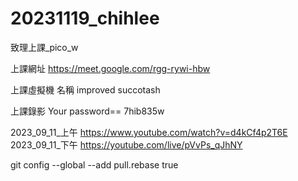 # 20231119_chihlee
致理上課_pico_w

上課網址
https://meet.google.com/rgg-rywi-hbw

上課虛擬機 名稱
improved succotash


上課錄影  Your password== 7hib835w

2023_09_11_上午 https://www.youtube.com/watch?v=d4kCf4p2T6E
2023_09_11_下午 https://youtube.com/live/pVvPs_qJhNY

git config --global --add pull.rebase true

